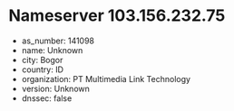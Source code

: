 # Nameserver 103.156.232.75

* as_number: 141098
* name: Unknown
* city: Bogor
* country: ID
* organization: PT Multimedia Link Technology
* version: Unknown
* dnssec: false
